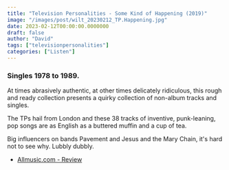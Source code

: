 ```yaml
---
title: "Television Personalities - Some Kind of Happening (2019)"
image: "/images/post/wilt_20230212_TP.Happening.jpg"
date: 2023-02-12T00:00:00.0000000
draft: false
author: "David"
tags: ["televisionpersonalities"]
categories: ["Listen"]
---
```

### Singles 1978 to 1989.

 At times abrasively authentic, at other times delicately ridiculous, this rough and ready collection presents a quirky collection of non-album tracks and singles.

 The TPs hail from London and these 38 tracks of inventive, punk-leaning, pop songs are as English as a buttered muffin and a cup of tea.

 Big influencers on bands Pavement and Jesus and the Mary Chain, it's hard not to see why. Lubbly dubbly. 

-  [Allmusic.com - Review](https://www.allmusic.com/album/some-kind-of-happening-singles-1978-1989-mw0003263246)